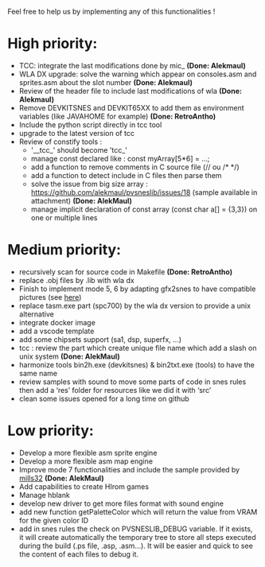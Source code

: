 Feel free to help us by implementing any of this functionalities !

# High priority:

- TCC: integrate the last modifications done by mic_ **(Done: Alekmaul)**
- WLA DX upgrade: solve the warning which appear on consoles.asm and sprites.asm about the slot number **(Done: Alekmaul)**
- Review of the header file to include last modifications of wla **(Done: Alekmaul)**
- Remove DEVKITSNES and DEVKIT65XX to add them as environment variables (like JAVAHOME for example) **(Done: RetroAntho)**
- Include the python script directly in tcc tool
- upgrade to the latest version of tcc
- Review of constify tools :
	- '\_\_tcc_' should become 'tcc_'
	- manage const declared like : const myArray[5*6] = ...;
	- add a function to remove comments in C source file (// ou /* */)
	- add a function to detect include in C files then parse them
	- solve the issue from big size array : https://github.com/alekmaul/pvsneslib/issues/18 (sample available in attachment) **(Done: AlekMaul)**
	- manage implicit declaration of const array (const char a[] = {3,3}) on one or multiple lines

# Medium priority:

- recursively scan for source code in Makefile **(Done: RetroAntho)**
- replace .obj files by .lib with wla dx
- Finish to implement mode 5, 6 by adapting gfx2snes to have compatible pictures (see [here](https://github.com/alekmaul/pvsneslib/issues/14))
- replace tasm.exe part (spc700) by the wla dx version to provide a unix alternative
- integrate docker image
- add a vscode template
- add some chipsets support (sa1, dsp, superfx, ...)
- tcc : review the part which create unique file name which add a slash on unix system **(Done: AlekMaul)**
- harmonize tools bin2h.exe (devkitsnes) & bin2txt.exe (tools) to have the same name
- review samples with sound to move some parts of code in snes rules then add a ‘res’ folder for resources like we did it with ‘src’
- clean some issues opened for a long time on github

# Low priority:

- Develop a more flexible asm sprite engine
- Develop a more flexible asm map engine
- Improve mode 7 functionalities and include the sample provided by [mills32](https://github.com/alekmaul/pvsneslib/issues/24) **(Done: AlekMaul)**
- Add capabilities to create HIrom games
- Manage hblank
- develop new driver to get more files format with sound engine
- add new function getPaletteColor which will return the value from VRAM for the given color ID
- add in snes rules the check on PVSNESLIB_DEBUG variable. If it exists, it will create automatically the temporary tree to store all steps executed during the build (.ps file, .asp, .asm...). It will be easier and quick to see the content of each files to debug it.